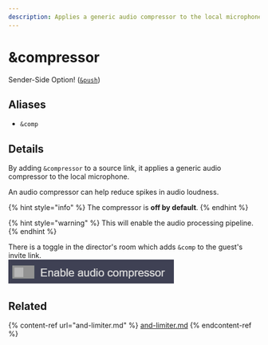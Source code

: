 ```yaml
---
description: Applies a generic audio compressor to the local microphone
---
```


# \&compressor

Sender-Side Option! ([`&push`](push.md))

## Aliases

* `&comp`

## Details

By adding `&compressor` to a source link, it applies a generic audio compressor to the local microphone.

An audio compressor can help reduce spikes in audio loudness.

{% hint style="info" %}
The compressor is **off by default**.
{% endhint %}

{% hint style="warning" %}
This will enable the audio processing pipeline.
{% endhint %}

There is a toggle in the director's room which adds `&comp` to the guest's invite link.\
![](<../.gitbook/assets/image (108).png>)

## Related

{% content-ref url="and-limiter.md" %}
[and-limiter.md](and-limiter.md)
{% endcontent-ref %}
